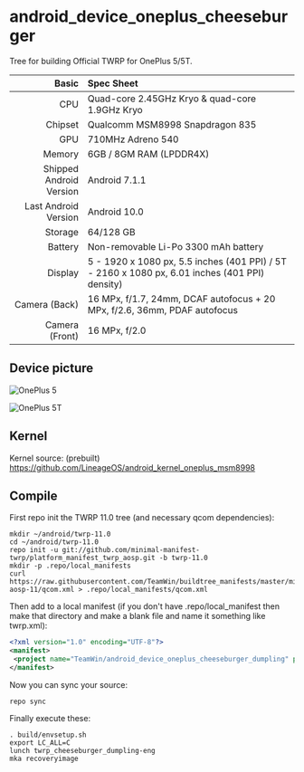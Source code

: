 # android_device_oneplus_cheeseburger

Tree for building Official TWRP for OnePlus 5/5T.

| Basic                   | Spec Sheet                                                                                                                     |
| -----------------------:|:------------------------------------------------------------------------------------------------------------------------------ |
| CPU                     | Quad-core 2.45GHz Kryo & quad-core 1.9GHz Kryo                                                                           |
| Chipset                 | Qualcomm MSM8998 Snapdragon 835                                                                                                  |
| GPU                     | 710MHz Adreno 540                                                                                                                       |
| Memory                  | 6GB / 8GM RAM (LPDDR4X)                                                                                                                     |
| Shipped Android Version | Android 7.1.1                                                                                                                            |
| Last Android Version    | Android 10.0                                                                                                                            |
| Storage                 | 64/128 GB                                                                                                                          |
| Battery                 | Non-removable Li-Po 3300 mAh battery                                                                                           |
| Display                 | 5 - 1920 x 1080 px, 5.5 inches (401 PPI) / 5T - 2160 x 1080 px, 6.01 inches (401 PPI) density)                                                                              |
| Camera (Back)           | 16 MPx, f/1.7, 24mm, DCAF autofocus + 20 MPx, f/2.6, 36mm, PDAF autofocus                                                                              |
| Camera (Front)          | 16 MPx, f/2.0                                                                                                   |

## Device picture

![OnePlus 5](http://image01.oneplus.cn/ebp/201706/17/291/8dc3e3d2bd22658de5f63eeb27700a83.png "OnePlus 5 in black")

![OnePlus 5T](https://image01.oneplus.net/shop/201711/16/1850/c2baf281695709898707dd551a05274c_260_0.png "OnePlus 5T in black")


## Kernel

Kernel source: (prebuilt)
https://github.com/LineageOS/android_kernel_oneplus_msm8998

## Compile

First repo init the TWRP 11.0 tree (and necessary qcom dependencies):

```
mkdir ~/android/twrp-11.0
cd ~/android/twrp-11.0
repo init -u git://github.com/minimal-manifest-twrp/platform_manifest_twrp_aosp.git -b twrp-11.0
mkdir -p .repo/local_manifests
curl https://raw.githubusercontent.com/TeamWin/buildtree_manifests/master/min-aosp-11/qcom.xml > .repo/local_manifests/qcom.xml
```

Then add to a local manifest (if you don't have .repo/local_manifest then make that directory and make a blank file and name it something like twrp.xml):

```xml
<?xml version="1.0" encoding="UTF-8"?>
<manifest>
 <project name="TeamWin/android_device_oneplus_cheeseburger_dumpling" path="device/oneplus/cheeseburger_dumpling" remote="github" revision="android-11"/>
</manifest>
```

Now you can sync your source:

```
repo sync
```

Finally execute these:

```
. build/envsetup.sh
export LC_ALL=C
lunch twrp_cheeseburger_dumpling-eng
mka recoveryimage
```
